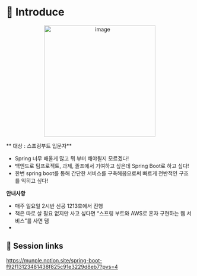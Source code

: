 
# 🎉 Introduce
<p align="center">
  <img width="300" alt="image" src="https://github.com/sejoon00/BibimBap_spring_session/assets/74056843/f491f5b2-4573-42f2-9cf1-9f623ba77a1f">
</p>

** 대상 : 스프링부트 입문자**

- Spring 너무 배울게 많고 뭐 부터 해야될지 모르겠다!
- 백엔드로 팀프로젝트, 과제, 졸프에서 기여하고 싶은데  Spring Boot로 하고 싶다!
- 한번 spring boot를 통해 간단한 서비스를 구축해봄으로써 빠르게 전반적인 구조를 익히고 싶다!

**안내사항**
- 매주 일요일 2시반 신공 1213호에서 진행
- 책은 따로 살 필요 없지만 사고 싶다면 “스프링 부트와 AWS로 혼자 구현하는 웹 서비스”를 사면 댐
- 
## 🔗 Session links
https://munple.notion.site/spring-boot-f92f13123481438f825c91e3229d8eb7?pvs=4
